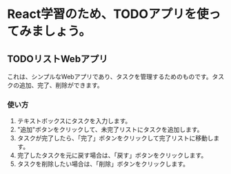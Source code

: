 # React学習のため、TODOアプリを使ってみましょう。

## TODOリストWebアプリ

これは、シンプルなWebアプリであり、タスクを管理するためのものです。タスクの追加、完了、削除ができます。

### 使い方

1. テキストボックスにタスクを入力します。
2. "追加"ボタンをクリックして、未完了リストにタスクを追加します。
3. タスクが完了したら、「完了」ボタンをクリックして完了リストに移動します。
4. 完了したタスクを元に戻す場合は、「戻す」ボタンをクリックします。
5. タスクを削除したい場合は、「削除」ボタンをクリックします。
